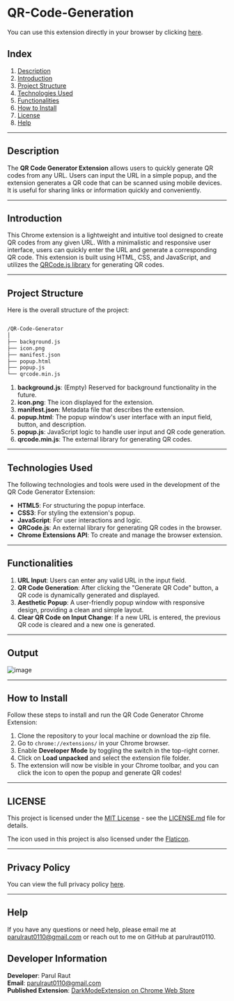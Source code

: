 # QR-Code-Generation
You can use this extension directly in your browser by clicking [here](https://chromewebstore.google.com/detail/qr-code-generator/jipbelmhbkpjmhjlpngmlnncclfgpnhe).

## Index

1. [Description](#description)
2. [Introduction](#introduction)
3. [Project Structure](#project-structure)
4. [Technologies Used](#technologies-used)
5. [Functionalities](#functionalities)
6. [How to Install](#how-to-install)
7. [License](#license)
8. [Help](#help)

---

## Description

The **QR Code Generator Extension** allows users to quickly generate QR codes from any URL. Users can input the URL in a simple popup, and the extension generates a QR code that can be scanned using mobile devices. It is useful for sharing links or information quickly and conveniently.

---

## Introduction

This Chrome extension is a lightweight and intuitive tool designed to create QR codes from any given URL. With a minimalistic and responsive user interface, users can quickly enter the URL and generate a corresponding QR code. This extension is built using HTML, CSS, and JavaScript, and utilizes the [QRCode.js library](https://github.com/davidshimjs/qrcodejs) for generating QR codes.

---

## Project Structure

Here is the overall structure of the project:

```bash

/QR-Code-Generator
│
├── background.js
├── icon.png
├── manifest.json
├── popup.html
├── popup.js
└── qrcode.min.js

```



1. **background.js**: (Empty) Reserved for background functionality in the future.
2. **icon.png**: The icon displayed for the extension.
3. **manifest.json**: Metadata file that describes the extension.
4. **popup.html**: The popup window's user interface with an input field, button, and description.
5. **popup.js**: JavaScript logic to handle user input and QR code generation.
6. **qrcode.min.js**: The external library for generating QR codes.

---

## Technologies Used

The following technologies and tools were used in the development of the QR Code Generator Extension:

- **HTML5**: For structuring the popup interface.
- **CSS3**: For styling the extension's popup.
- **JavaScript**: For user interactions and logic.
- **QRCode.js**: An external library for generating QR codes in the browser.
- **Chrome Extensions API**: To create and manage the browser extension.
  
---

## Functionalities

1. **URL Input**: Users can enter any valid URL in the input field.
2. **QR Code Generation**: After clicking the "Generate QR Code" button, a QR code is dynamically generated and displayed.
3. **Aesthetic Popup**: A user-friendly popup window with responsive design, providing a clean and simple layout.
4. **Clear QR Code on Input Change**: If a new URL is entered, the previous QR code is cleared and a new one is generated.

---

## Output 

![image](https://github.com/user-attachments/assets/2837787e-a8e7-4e17-92d1-3e9b07b3c010)

---

## How to Install

Follow these steps to install and run the QR Code Generator Chrome Extension:

1. Clone the repository to your local machine or download the zip file.
2. Go to `chrome://extensions/` in your Chrome browser.
3. Enable **Developer Mode** by toggling the switch in the top-right corner.
4. Click on **Load unpacked** and select the extension file folder.
5. The extension will now be visible in your Chrome toolbar, and you can click the icon to open the popup and generate QR codes!

---
## LICENSE

This project is licensed under the [MIT License](https://opensource.org/licenses/MIT) - see the [LICENSE.md](https://github.com/parulraut0110/QR-Code-Generation/blob/main/LICENSE.md) file for details.

The icon used in this project is also licensed under the [Flaticon](https://github.com/parulraut0110/QR-Code-Generation/blob/main/icon-licence.pdf).

---

## Privacy Policy

You can view the full privacy policy [here](https://github.com/parulraut0110/QR-Code-Generation/blob/main/LICENSE.md).

---

## Help
If you have any questions or need help, please email me at parulraut0110@gmail.com or reach out to me on GitHub at parulraut0110.

## Developer Information
**Developer**: Parul Raut  
**Email**: parulraut0110@gmail.com  
**Published Extension**: [DarkModeExtension on Chrome Web Store](https://chromewebstore.google.com/detail/darkmodeextension/jcgmljkndiijbonfbbhibbfidmbdojfl?authuser=2)




